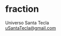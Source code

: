 # fraction
Universo Santa Tecla  
[uSantaTecla@gmail.com](mailto:uSantaTecla@gmail.com)  

[//]: <> (
simplificar
tantoPorciento
...
)